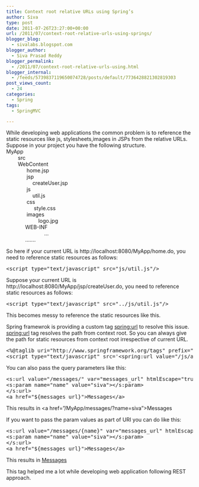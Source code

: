 ```yaml
---
title: Context root relative URLs using Spring’s
author: Siva
type: post
date: 2011-07-26T23:27:00+00:00
url: /2011/07/context-root-relative-urls-using-springs/
blogger_blog:
  - sivalabs.blogspot.com
blogger_author:
  - Siva Prasad Reddy
blogger_permalink:
  - /2011/07/context-root-relative-urls-using.html
blogger_internal:
  - /feeds/5739837119650074728/posts/default/7736428821302819303
post_views_count:
  - 24
categories:
  - Spring
tags:
  - SpringMVC

---
```

While developing web applications the common problem is to reference the static resources like js, stylesheets,images in JSPs from the relative URLs.  
Suppose in your project you have the following structure.  
MyApp  
&nbsp;&nbsp;&nbsp;&nbsp;&nbsp;&nbsp;&nbsp; src  
&nbsp;&nbsp;&nbsp;&nbsp;&nbsp;&nbsp;&nbsp; WebContent  
&nbsp; &nbsp; &nbsp; &nbsp; &nbsp; &nbsp; &nbsp; home.jsp  
&nbsp; &nbsp; &nbsp; &nbsp; &nbsp; &nbsp; &nbsp; jsp  
&nbsp;&nbsp;&nbsp;&nbsp;&nbsp;&nbsp;&nbsp;&nbsp;&nbsp;&nbsp;&nbsp;&nbsp;&nbsp;&nbsp;&nbsp;&nbsp;&nbsp; createUser.jsp  
&nbsp;&nbsp;&nbsp;&nbsp;&nbsp;&nbsp;&nbsp;&nbsp;&nbsp;&nbsp;&nbsp;&nbsp;&nbsp; js  
&nbsp;&nbsp;&nbsp;&nbsp;&nbsp;&nbsp;&nbsp;&nbsp;&nbsp;&nbsp;&nbsp;&nbsp;&nbsp;&nbsp;&nbsp;&nbsp;&nbsp; util.js  
&nbsp;&nbsp;&nbsp;&nbsp;&nbsp;&nbsp;&nbsp;&nbsp;&nbsp;&nbsp;&nbsp;&nbsp;&nbsp; css  
&nbsp;&nbsp;&nbsp;&nbsp;&nbsp;&nbsp;&nbsp;&nbsp;&nbsp;&nbsp;&nbsp;&nbsp;&nbsp;&nbsp;&nbsp;&nbsp;&nbsp;&nbsp; style.css  
&nbsp; &nbsp; &nbsp; &nbsp; &nbsp; &nbsp; &nbsp; images  
&nbsp;&nbsp;&nbsp;&nbsp;&nbsp;&nbsp;&nbsp;&nbsp;&nbsp;&nbsp;&nbsp;&nbsp;&nbsp;&nbsp;&nbsp;&nbsp;&nbsp;&nbsp;&nbsp;&nbsp;&nbsp; logo.jpg  
&nbsp; &nbsp; &nbsp; &nbsp; &nbsp; &nbsp;&nbsp; WEB-INF  
&nbsp;&nbsp; &nbsp; &nbsp; &nbsp; &nbsp; &nbsp; &nbsp; &nbsp; &nbsp; &nbsp; &nbsp; &nbsp;&nbsp; &#8230;  
&nbsp;&nbsp;&nbsp;&nbsp;&nbsp;&nbsp;&nbsp;&nbsp;&nbsp;&nbsp;&nbsp;&nbsp; &#8230;&#8230;.

So here if your current URL is http://localhost:8080/MyApp/home.do, you need to reference static resources as follows:

<pre>&lt;script type="text/javascript" src="js/util.js"/&gt;<br /></pre>

Suppose your current URL is http://localhost:8080/MyApp/jsp/createUser.do, you need to reference static resources as follows:

<pre>&lt;script type="text/javascript" src="../js/util.js"/&gt;<br /></pre>

This becomes messy to reference the static resources like this.

Spring framewrok is providing a custom tag <spring:url> to resolve this issue.  
<spring:url> tag resolves the path from context root. So you can always give the path for static resources from context root irrespective of current URL.

<pre>&lt;%@taglib uri="http://www.springframework.org/tags" prefix="spring"%&gt;<br />&lt;script type="text/javascript" src='&lt;spring:url value="/js/ajax.js" htmlEscape="true"/&gt;'&gt;&lt;/script&gt;<br /></pre>

You can also pass the query parameters like this:

<pre>&lt;s:url value="/messages/" var="messages_url" htmlEscape="true"&gt;<br />&lt;s:param name="name" value="siva"&gt;&lt;/s:param&gt;<br />&lt;/s:url&gt;<br />&lt;a href="${messages_url}"&gt;Messages&lt;/a&gt;<br /></pre>

This results in <a href=&#8221;/MyApp/messages/?name=siva&#8221;>Messages</a>

If you want to pass the param values as part of URI you can do like this:

<pre>&lt;s:url value="/messages/{name}" var="messages_url" htmlEscape="true"&gt;<br />&lt;s:param name="name" value="siva"&gt;&lt;/s:param&gt;<br />&lt;/s:url&gt;<br />&lt;a href="${messages_url}"&gt;Messages&lt;/a&gt;<br /></pre>

This results in <a href=&#8221;/MyApp/messages/siva&#8221;>Messages</a>

This tag helped me a lot while developing web application following REST approach.